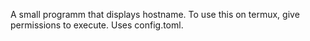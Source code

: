 A small programm that displays hostname.
To use this on termux, give permissions to execute.
Uses config.toml.
